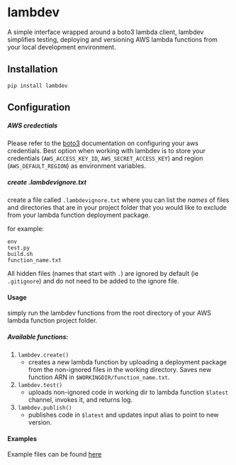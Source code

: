 # lambdev
A simple interface wrapped around a boto3 lambda client, lambdev simplifies testing, deploying and versioning AWS lambda
functions from your local development environment.

## Installation
```pip install lambdev```

## Configuration

##### AWS credectials
Please refer to the [boto3](https://boto3.amazonaws.com/v1/documentation/api/latest/guide/configuration.html)
documentation on configuring your aws credentials. Best option when working with lambdev is to store your credentials
(`AWS_ACCESS_KEY_ID`, `AWS_SECRET_ACCESS_KEY`) and region (`AWS_DEFAULT_REGION`) as environment variables.

##### create .lambdevignore.txt
create a file called `.lambdevignore.txt` where you can list the *names* of files and directories that are in your project folder
that you would like to exclude from your lambda function deployment package. 

for example:
```text
env
test.py
build.sh
function_name.txt
```
All hidden files (names that start with `.`) are
ignored by default (ie `.gitignore`) and do not need to be added to the ignore file.

#### Usage
simply run the lambdev functions from the root directory of your AWS lambda function project folder.

##### Available functions:
1. `lambdev.create()`
    - creates a new lambda function by uploading a deployment package from the non-ignored files in the working directory.
   Saves new function ARN in `$WORKINGDIR/function_name.txt`.
1. `lambdev.test()`
    - uploads non-ignored code in working dir to lambda function `$latest` channel, invokes it, and returns log.
1. `lambdev.publish()`
    - publishes code in `$latest` and updates input alias to point to new version.

#### Examples
Example files can be found [here](./examples)